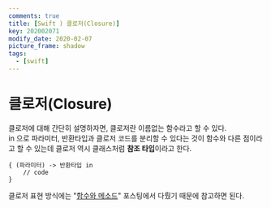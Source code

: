```yaml
---
comments: true
title: [Swift ) 클로저(Closure)]
key: 202002071
modify_date: 2020-02-07
picture_frame: shadow
tags:
  - [swift]
---
```

 
# 클로저(Closure)
 
클로저에 대해 간단히 설명하자면, 클로저란 이름없는 함수라고 할 수 있다.   
in 으로 파라미터, 반환타입과 클로저 코드를 분리할 수 있다는 것이 함수와 다른 점이라고 할 수 있는데 클로저 역시 클래스처럼 **참조 타입**이라고 한다.
```
{ (파라미터) -> 반환타입 in
    // code
}
```
클로저 표현 방식에는 
"[함수와 메소드](https://khyeji98.github.io/post/2020/01/28/function-method.html#function)" 포스팅에서 다뤘기 때문에 참고하면 된다.
 

